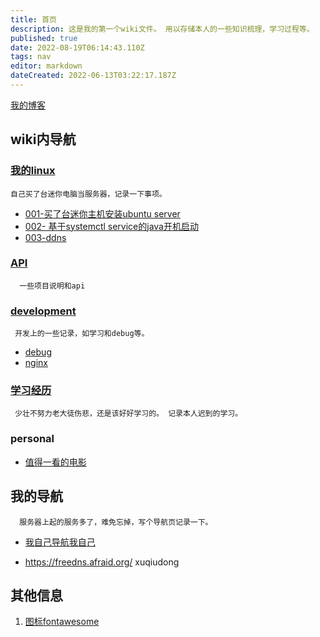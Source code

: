 ```yaml
---
title: 首页
description: 这是我的第一个wiki文件。 用以存储本人的一些知识梳理，学习过程等。
published: true
date: 2022-08-19T06:14:43.110Z
tags: nav
editor: markdown
dateCreated: 2022-06-13T03:22:17.187Z
---
```


[我的博客](https://xuqiudong.cn/)
## wiki内导航

### [我的linux](/mine-linux)
`自己买了台迷你电脑当服务器，记录一下事项。`

  - [001-买了台迷你主机安装ubuntu server](/mine-linux/001)
  - [002- 基于systemctl service的java开机启动](/mine-linux/002)
  - [003-ddns](/mine-linux/003-ddns)

  
###  [API](/mine-api)
`  一些项目说明和api`
 

### [development](/development)
` 开发上的一些记录，如学习和debug等。`
- [debug](/development/debug)
- [nginx](/development/nginx)

### [学习经历](/education)
` 少壮不努力老大徒伤悲，还是该好好学习的。 记录本人迟到的学习。`

### personal

- [值得一看的电影](/personal/movie)


## 我的导航
`  服务器上起的服务多了，难免忘掉，写个导航页记录一下。`

- [我自己导航我自己](https://nav.xuqiudong.cn:88)

- https://freedns.afraid.org/  xuqiudong




## 其他信息
1. [图标fontawesome](https://fontawesome.com/v4/icons/)


